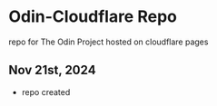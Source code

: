 # Odin-Cloudflare Repo
repo for The Odin Project hosted on cloudflare pages

## Nov 21st, 2024
- repo created